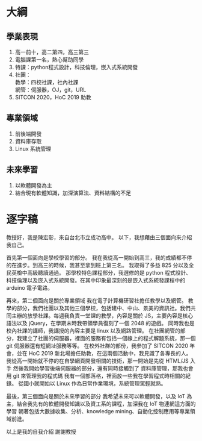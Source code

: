 # 大綱
## 學業表現
1. 高一前十，高二第四，高三第三
2. 電腦課第一名，熱心幫助同學
3. 特課：python程式設計，科技倫理，嵌入式系統開發
4. 社團：  
	教學：四校社課，社內社課  
	網管：伺服器，OJ，git，URL  
5. SITCON 2020，HoC 2019 助教

## 專業領域
1. 前後端開發
2. 資料庫存取
3. Linux 系統管理

## 未來學習
1. 以軟體開發為主
2. 結合現有軟體知識，加深演算法、資料結構的不足

# 逐字稿
教授好，我是陳宏彰，來自台北市立成功高中。
以下，我想藉由三個面向來介紹我自己。

首先第一個面向是學校學習的部分。
我在我從高一開始到高三，我的成績都不停的在進步。到高三的時候，我甚至拿到班上第三名。
我取得了多益 825 分以及全民英檢中高級聽讀通過。
那學校特色課程部分，我選修的是 python 程式設計、科技倫理以及嵌入式系統開發。在其中印象最深刻的是嵌入式系統發課程中的 arduino 電子電路。

再來，第二個面向是關於專業領域
我在電子計算機研習社擔任教學以及網管。
教學的部分，我們社團以及其他三個學校，包括建中、中山、景美的資訊社。我們共同主辦的放學社課。每週我負責一堂課的教學，內容是關於 JS，主要內容是核心語法以及 jQuery，在學期末時我帶領學員復刻了一個 2048 的遊戲。
同時我也是校內社課的講師，我講授的內容主要是 linux 以及網路管理。
在社團網管的部分，我建立了社團的伺服器，裡面的服務有包括一個線上的程式解題系統，那一個 git 伺服器還有短網址服務等等。
在校外社群的部份，我參加了 SITCON 2020 年會，並在 HoC 2019 新北場擔任助教，在這兩個活動中，我見識了各專長的人。
我從高一開始就不停的在自學網頁開發相關的技術，那一開始是先從 HTML/JS 入手
然後我開始學習後端伺服器的部分，還有同時接觸到了
資料庫管理，那我也會用 git 來管理我的程式碼
我有一個部落格，裡面放一些我在學習程式時相關的紀錄。
從國小就開始以 Linux 作為日常作業環境，系統管理駕輕就熟。

最後，第三個面向是關於未來學習的部分
我希望未來可以軟體開發，以及 IoT 為主，結合我先有的軟體開發知識以及資工系的課程，加深我在 IoT 物連網這方面的學習
朝著包括大數據收集、分析、knowledge mining、自動化控制應用等專業領域前進。

以上是我的自我介紹
謝謝教授
